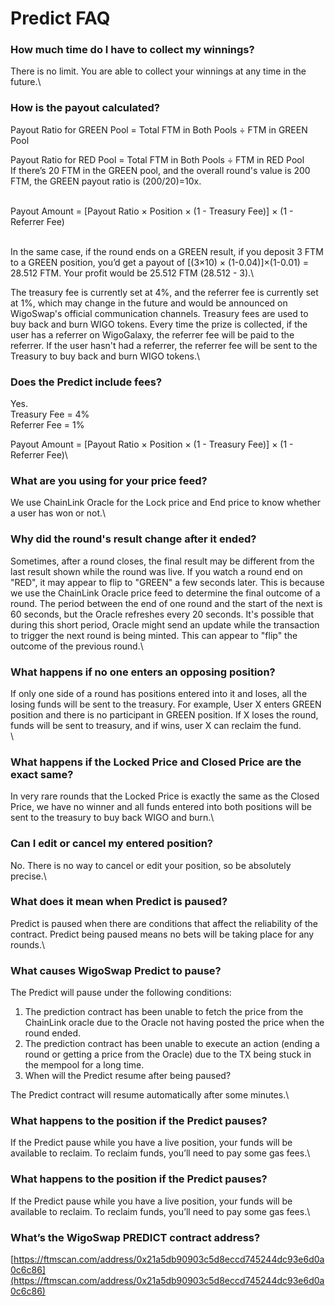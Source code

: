 # Predict FAQ

### **How much time do I have to collect my winnings?**

There is no limit. You are able to collect your winnings at any time in the future.\


### **How is the payout calculated?**

Payout Ratio for GREEN Pool = Total FTM in Both Pools ÷ FTM in GREEN Pool

Payout Ratio for RED Pool = Total FTM in Both Pools ÷ FTM in RED Pool\
If there’s 20 FTM in the GREEN pool, and the overall round's value is 200 FTM, the GREEN payout ratio is (200/20)=10x.

\
Payout Amount = \[Payout Ratio × Position × (1 - Treasury Fee)] × (1 - Referrer Fee)

\
In the same case, if the round ends on a GREEN result, if you deposit 3 FTM to a GREEN position, you’d get a payout of \[(3×10) × (1-0.04)]×(1-0.01)  = 28.512 FTM. Your profit would be 25.512 FTM (28.512 - 3).\


The treasury fee is currently set at 4%, and the referrer fee is currently set at 1%, which may change in the future and would be announced on WigoSwap's official communication channels. Treasury fees are used to buy back and burn WIGO tokens. Every time the prize is collected, if the user has a referrer on WigoGalaxy, the referrer fee will be paid to the referrer. If the user hasn't had a referrer, the referrer fee will be sent to the Treasury to buy back and burn WIGO tokens.\


### Does the Predict include fees?

Yes.\
Treasury Fee = 4%\
Referrer Fee = 1%

Payout Amount = \[Payout Ratio × Position × (1 - Treasury Fee)] × (1 - Referrer Fee)\


### What are you using for your price feed?

We use ChainLink Oracle for the Lock price and End price to know whether a user has won or not.\


### Why did the round's result change after it ended?

Sometimes, after a round closes, the final result may be different from the last result shown while the round was live. If you watch a round end on "RED", it may appear to flip to "GREEN" a few seconds later. This is because we use the ChainLink Oracle price feed to determine the final outcome of a round. The period between the end of one round and the start of the next is 60 seconds, but the Oracle refreshes every 20 seconds. It's possible that during this short period, Oracle might send an update while the transaction to trigger the next round is being minted. This can appear to "flip" the outcome of the previous round.\


### What happens if no one enters an opposing position?

If only one side of a round has positions entered into it and loses, all the losing funds will be sent to the treasury. For example, User X enters GREEN position and there is no participant in GREEN position. If X loses the round, funds will be sent to treasury, and if wins, user X can reclaim the fund.\
\


### What happens if the Locked Price and Closed Price are the exact same?

In very rare rounds that the Locked Price is exactly the same as the Closed Price, we have no winner and all funds entered into both positions will be sent to the treasury to buy back WIGO and burn.\


### Can I edit or cancel my entered position?

No. There is no way to cancel or edit your position, so be absolutely precise.\


### What does it mean when Predict is paused?

Predict is paused when there are conditions that affect the reliability of the contract. Predict being paused means no bets will be taking place for any rounds.\


### What causes WigoSwap Predict to pause?

The Predict will pause under the following conditions:

1. The prediction contract has been unable to fetch the price from the ChainLink oracle due to the Oracle not having posted the price when the round ended.
2. The prediction contract has been unable to execute an action (ending a round or getting a price from the Oracle) due to the TX being stuck in the mempool for a long time.
3. When will the Predict resume after being paused?

The Predict contract will resume automatically after some minutes.\


### What happens to the position if the Predict pauses?

If the Predict pause while you have a live position, your funds will be available to reclaim. To reclaim funds, you’ll need to pay some gas fees.\


### What happens to the position if the Predict pauses?

If the Predict pause while you have a live position, your funds will be available to reclaim. To reclaim funds, you’ll need to pay some gas fees.\


### What’s the WigoSwap PREDICT contract address?

[https://ftmscan.com/address/0x21a5db90903c5d8eccd745244dc93e6d0a0c6c86](https://ftmscan.com/address/0x21a5db90903c5d8eccd745244dc93e6d0a0c6c86)
